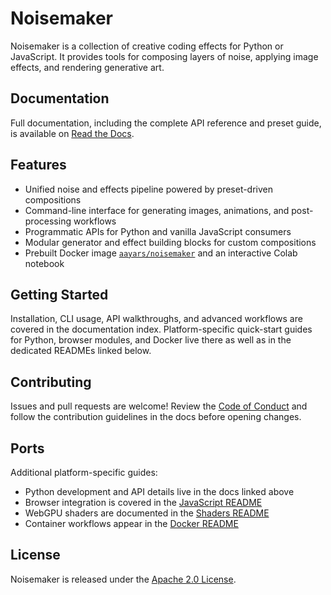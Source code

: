 # Noisemaker

Noisemaker is a collection of creative coding effects for Python or JavaScript. It provides tools for composing layers of noise, applying image effects, and rendering generative art.

## Documentation

Full documentation, including the complete API reference and preset guide, is available on [Read the Docs](http://noisemaker.readthedocs.io/).

## Features

- Unified noise and effects pipeline powered by preset-driven compositions
- Command-line interface for generating images, animations, and post-processing workflows
- Programmatic APIs for Python and vanilla JavaScript consumers
- Modular generator and effect building blocks for custom compositions
- Prebuilt Docker image [`aayars/noisemaker`](https://hub.docker.com/r/aayars/noisemaker) and an interactive Colab notebook

## Getting Started

Installation, CLI usage, API walkthroughs, and advanced workflows are covered in the documentation index. Platform-specific quick-start guides for Python, browser modules, and Docker live there as well as in the dedicated READMEs linked below.

## Contributing

Issues and pull requests are welcome! Review the [Code of Conduct](CODE_OF_CONDUCT.md) and follow the contribution guidelines in the docs before opening changes.

## Ports

Additional platform-specific guides:

- Python development and API details live in the docs linked above
- Browser integration is covered in the [JavaScript README](js/README-JS.md)
- WebGPU shaders are documented in the [Shaders README](shaders/README-SHADERS.md)
- Container workflows appear in the [Docker README](README-DOCKER.md)

## License

Noisemaker is released under the [Apache 2.0 License](LICENSE).
